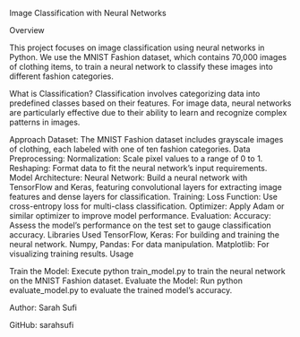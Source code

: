 Image Classification with Neural Networks

Overview

This project focuses on image classification using neural networks in Python. We use the MNIST Fashion dataset, which contains 70,000 images of clothing items, to train a neural network to classify these images into different fashion categories.

What is Classification?
Classification involves categorizing data into predefined classes based on their features. For image data, neural networks are particularly effective due to their ability to learn and recognize complex patterns in images.

Approach
Dataset: The MNIST Fashion dataset includes grayscale images of clothing, each labeled with one of ten fashion categories.
Data Preprocessing:
Normalization: Scale pixel values to a range of 0 to 1.
Reshaping: Format data to fit the neural network’s input requirements.
Model Architecture:
Neural Network: Build a neural network with TensorFlow and Keras, featuring convolutional layers for extracting image features and dense layers for classification.
Training:
Loss Function: Use cross-entropy loss for multi-class classification.
Optimizer: Apply Adam or similar optimizer to improve model performance.
Evaluation:
Accuracy: Assess the model’s performance on the test set to gauge classification accuracy.
Libraries Used
TensorFlow, Keras: For building and training the neural network.
Numpy, Pandas: For data manipulation.
Matplotlib: For visualizing training results.
Usage

Train the Model: Execute python train_model.py to train the neural network on the MNIST Fashion dataset.
Evaluate the Model: Run python evaluate_model.py to evaluate the trained model’s accuracy.

Author: Sarah Sufi

GitHub: sarahsufi
